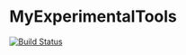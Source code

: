 # MyExperimentalTools

[![Build Status](https://github.com/FaresX/MyExperimentalTools.jl/actions/workflows/CI.yml/badge.svg?branch=master)](https://github.com/FaresX/MyExperimentalTools.jl/actions/workflows/CI.yml?query=branch%3Amaster)
